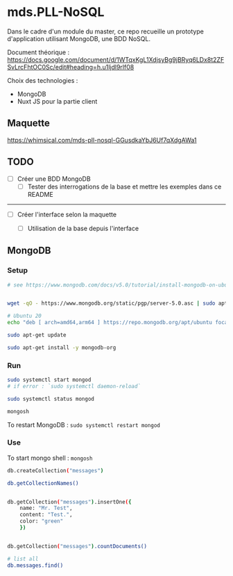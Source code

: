 # mds.PLL-NoSQL

Dans le cadre d'un module du master, ce repo recueille un prototype d'application utilisant MongoDB, une BDD NoSQL.

Document théorique : https://docs.google.com/document/d/1WTqxKgL1XdjsyBg9jBRyq6LDx8t2ZFSvLrcFhtOC0Sc/edit#heading=h.u1ljdl9rlf08 

Choix des technologies :
- MongoDB 
- Nuxt JS pour la partie client

## Maquette

https://whimsical.com/mds-pll-nosql-GGusdkaYbJ6Uf7qXdgAWa1 

## TODO

- [ ] Créer une BDD MongoDB
  - [ ] Tester des interrogations de la base et mettre les exemples dans ce README

___

- [ ] Créer l'interface selon la maquette
  - [ ] Utilisation de la base depuis l'interface


## MongoDB 
### Setup

```sh
# see https://www.mongodb.com/docs/v5.0/tutorial/install-mongodb-on-ubuntu/ 


wget -qO - https://www.mongodb.org/static/pgp/server-5.0.asc | sudo apt-key add - 

# Ubuntu 20
echo "deb [ arch=amd64,arm64 ] https://repo.mongodb.org/apt/ubuntu focal/mongodb-org/5.0 multiverse" | sudo tee /etc/apt/sources.list.d/mongodb-org-5.0.list

sudo apt-get update

sudo apt-get install -y mongodb-org
```
### Run
```sh
sudo systemctl start mongod
# if error : `sudo systemctl daemon-reload` 

sudo systemctl status mongod

mongosh
```
To restart MongoDB : `sudo systemctl restart mongod`

### Use

To start mongo shell : `mongosh` 

```sh
db.createCollection("messages")

db.getCollectionNames()


db.getCollection("messages").insertOne({
    name: "Mr. Test",
    content: "Test.",
    color: "green"
    })


db.getCollection("messages").countDocuments()

# list all
db.messages.find()
``` 
